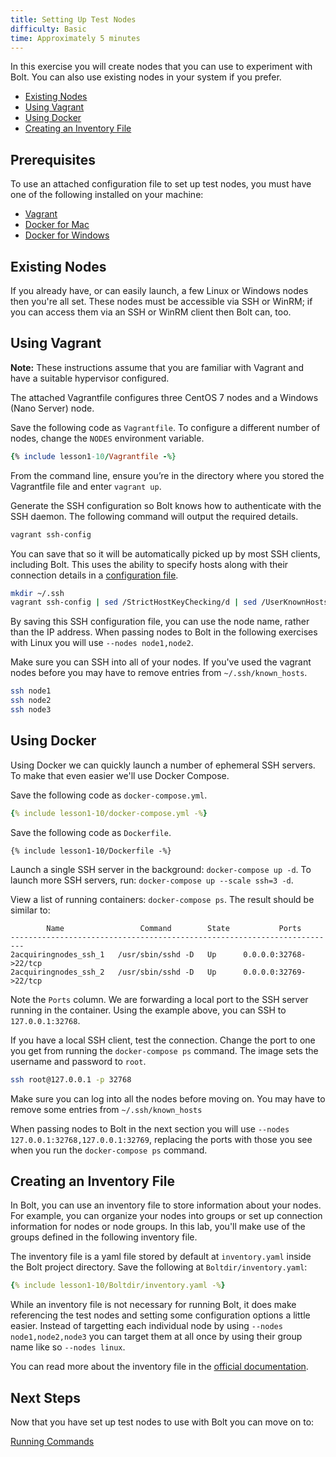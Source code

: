 ```yaml
---
title: Setting Up Test Nodes
difficulty: Basic
time: Approximately 5 minutes
---
```


In this exercise you will create nodes that you can use to experiment with Bolt. You can also use existing nodes in your system if you prefer.

- [Existing Nodes](#existing-nodes)
- [Using Vagrant](#using-vagrant)
- [Using Docker](#using-docker)
- [Creating an Inventory File](#creating-an-inventory-file)

## Prerequisites
To use an attached configuration file to set up test nodes, you must have one of the following installed on your machine:

- [Vagrant](https://www.vagrantup.com/)
- [Docker for Mac](https://docs.docker.com/docker-for-mac/install/)
- [Docker for Windows](https://docs.docker.com/docker-for-windows/install/)

## Existing Nodes

If you already have, or can easily launch, a few Linux or Windows nodes then you're all set. These nodes must be accessible via SSH or WinRM; if you can  access them via an SSH or WinRM client then Bolt can, too.

## Using Vagrant
**Note:** These instructions assume that you are familiar with Vagrant and have a suitable hypervisor configured.

The attached Vagrantfile configures three CentOS 7 nodes and a Windows (Nano Server) node.

Save the following code as `Vagrantfile`. To configure a different number of nodes, change the `NODES` environment variable.

```ruby
{% include lesson1-10/Vagrantfile -%}
```

From the command line, ensure you’re in the directory where you stored the Vagrantfile file and enter `vagrant up`.

Generate the SSH configuration so Bolt knows how to authenticate with the SSH daemon. The following command will output the required details.

```bash
vagrant ssh-config
```

You can save that so it will be automatically picked up by most SSH clients, including Bolt. This uses the ability to specify hosts along with their connection details in a [configuration file](https://linux.die.net/man/5/ssh_config).

```bash
mkdir ~/.ssh
vagrant ssh-config | sed /StrictHostKeyChecking/d | sed /UserKnownHostsFile/d >> ~/.ssh/config
```

By saving this SSH configuration file, you can use the node name, rather than the IP address. When passing nodes to Bolt in the following exercises with Linux you will use `--nodes node1,node2`.

Make sure you can SSH into all of your nodes. If you've used the vagrant nodes before you may have to remove entries from `~/.ssh/known_hosts`.

```bash
ssh node1
ssh node2
ssh node3
```

## Using Docker
Using Docker we can quickly launch a number of ephemeral SSH servers. To make that even easier we'll use Docker Compose.

Save the following code as `docker-compose.yml`.

```yaml
{% include lesson1-10/docker-compose.yml -%}
```

Save the following code as `Dockerfile`.

```docker
{% include lesson1-10/Dockerfile -%}
```

Launch a single SSH server in the background: `docker-compose up -d`. To launch more SSH servers, run:  `docker-compose up --scale ssh=3 -d`.

View a list of running containers: `docker-compose ps`. The result should be similar to:

```
        Name                 Command        State           Ports
-------------------------------------------------------------------------
2acquiringnodes_ssh_1   /usr/sbin/sshd -D   Up      0.0.0.0:32768->22/tcp
2acquiringnodes_ssh_2   /usr/sbin/sshd -D   Up      0.0.0.0:32769->22/tcp
```

Note the `Ports` column. We are forwarding a local port to the SSH server running in the container. Using the example above, you can SSH to `127.0.0.1:32768`.

If you have a local SSH client, test the connection. Change the port to one you get from running the `docker-compose ps` command. The image sets the username and password to `root`.

```bash
ssh root@127.0.0.1 -p 32768
```

Make sure you can log into all the nodes before moving on. You may have to remove some entries from `~/.ssh/known_hosts`

When passing nodes to Bolt in the next section you will use `--nodes 127.0.0.1:32768,127.0.0.1:32769`, replacing the ports with those you see when you run the `docker-compose ps` command.

## Creating an Inventory File

In Bolt, you can use an inventory file to store information about your nodes. For example, you can organize your nodes into groups or set up connection information for nodes or node groups. In this lab, you'll make use of the groups defined in the following inventory file.

The inventory file is a yaml file stored by default at `inventory.yaml` inside the Bolt project directory. Save the following at `Boltdir/inventory.yaml`:

```yaml
{% include lesson1-10/Boltdir/inventory.yaml -%}
```

While an inventory file is not necessary for running Bolt, it does make referencing the test nodes and setting some configuration options a little easier. Instead of targetting each individual node by using `--nodes node1,node2,node3` you can target them at all once by using their group name like so `--nodes linux`.

You can read more about the inventory file in the [official documentation](https://puppet.com/docs/bolt/latest/inventory_file.html).

## Next Steps

Now that you have set up test nodes to use with Bolt you can move on to:

[Running Commands](../03-running-commands)
